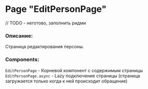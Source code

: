 # Page "EditPersonPage"

// TODO - неготово, заполнить ридми

### Описание:

Страница редактирования персоны.

### Components:

`EditPersonPage` - Корневой компонент с содержимым страницы
`EditPersonPage.async` - Lazy подключение страницы (страница загружается только когда к ней происходит обращение)
